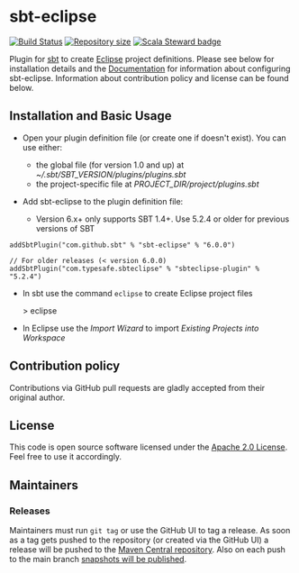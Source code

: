 # sbt-eclipse

[![Build Status](https://github.com/sbt/sbt-eclipse/actions/workflows/build-test.yml/badge.svg)](https://github.com/sbt/sbt-eclipse/actions/workflows/build-test.yml)
[![Repository size](https://img.shields.io/github/repo-size/sbt/sbt-eclipse.svg?logo=git)](https://github.com/sbt/sbt-eclipse)
[![Scala Steward badge](https://img.shields.io/badge/Scala_Steward-helping-blue.svg?style=flat&logo=data:image/png;base64,iVBORw0KGgoAAAANSUhEUgAAAA4AAAAQCAMAAAARSr4IAAAAVFBMVEUAAACHjojlOy5NWlrKzcYRKjGFjIbp293YycuLa3pYY2LSqql4f3pCUFTgSjNodYRmcXUsPD/NTTbjRS+2jomhgnzNc223cGvZS0HaSD0XLjbaSjElhIr+AAAAAXRSTlMAQObYZgAAAHlJREFUCNdNyosOwyAIhWHAQS1Vt7a77/3fcxxdmv0xwmckutAR1nkm4ggbyEcg/wWmlGLDAA3oL50xi6fk5ffZ3E2E3QfZDCcCN2YtbEWZt+Drc6u6rlqv7Uk0LdKqqr5rk2UCRXOk0vmQKGfc94nOJyQjouF9H/wCc9gECEYfONoAAAAASUVORK5CYII=)](https://scala-steward.org)

Plugin for [sbt](https://github.com/sbt/sbt) to create [Eclipse](http://www.eclipse.org/) project definitions. Please see below for installation details and the [Documentation](http://github.com/sbt/sbt-eclipse/wiki/) for information about configuring sbt-eclipse. Information about contribution policy and license can be found below.

Installation and Basic Usage
---------------------

- Open your plugin definition file (or create one if doesn't exist). You can use either:

  - the global file (for version 1.0 and up) at *~/.sbt/SBT_VERSION/plugins/plugins.sbt*
  - the project-specific file at *PROJECT_DIR/project/plugins.sbt*

- Add sbt-eclipse to the plugin definition file:

  - Version 6.x+ only supports SBT 1.4+. Use 5.2.4 or older for previous versions of SBT

```
addSbtPlugin("com.github.sbt" % "sbt-eclipse" % "6.0.0")

// For older releases (< version 6.0.0)
addSbtPlugin("com.typesafe.sbteclipse" % "sbteclipse-plugin" % "5.2.4")
```

- In sbt use the command `eclipse` to create Eclipse project files

    &gt; eclipse

- In Eclipse use the *Import Wizard* to import *Existing Projects into Workspace*

Contribution policy
-------------------

Contributions via GitHub pull requests are gladly accepted from their original author.


License
-------

This code is open source software licensed under the [Apache 2.0 License](http://www.apache.org/licenses/LICENSE-2.0.html). Feel free to use it accordingly.

Maintainers
-------------------

### Releases

Maintainers must run `git tag` or use the GitHub UI to tag a release. As soon as a tag gets pushed to the repository (or created via the GitHub UI) a release will be pushed to the [Maven Central repository](https://repo1.maven.org/maven2/com/github/sbt/). Also on each push to the main branch [snapshots will be published](https://oss.sonatype.org/content/repositories/snapshots/com/github/sbt/).

